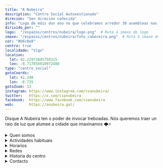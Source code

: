 ```yaml
---
title: "A Nubeira"
description: "Centro Social Autoxestionado"
direcion: "Sen direción coñecida"
info: "Logo de máis dun ano no que celebramos arredor 30 asembleas nas que, en total, deberon achegarse polo menos 200 persoas, percibimos e contastamos a necesidade de crear, dende a colectividade, un espazo propio, de todas, no que poder desenvolver as nosas inquedanzas artísticas, culturais, políticas e sociais sen ningún tipo de xerarquía. Un espazo autónomo e asembleario. "
dirixido_por: ""
logo:  "/espazos/centros/nubeira/logo.png"  # Ruta á imaxe do logo
imaxe: "/espazos/centros/nubeira/foto_cabeceira.png"  # Ruta á imaxe de fondo
cor: "#b6c8e8"
centro: true
localidade: "Vigo"
location:
  lat: 42.22973845758315
  lon: -8.717856910972488
type: "centro_social"
gotoCoords:
  lat: 42.240
  lon: -8.735
gotoZoom: 13
instagram: https://www.instagram.com/csanubeira/
twitter:   https://x.com/csanubeira
facebook:  https://www.facebook.com/csanubeira
web:       https://anubeira.gal/
---
```


Disque A Nubeira ten o poder de invocar treboadas. Nós queremos traer un raio de luz que alumee a cidade que imaxinamos 🌩⚡

<details>
  <summary>Quen somos</summary>
  <p>Logo de máis dun ano no que celebramos arredor 30 asembleas nas que, en total, deberon achegarse polo menos 200 persoas, percibimos e contastamos a necesidade de crear, dende a colectividade, un espazo propio, de todas, no que poder desenvolver as nosas inquedanzas artísticas, culturais, políticas e sociais sen ningún tipo de xerarquía. Un espazo autónomo e asembleario. 

A pandemia e os anos previos levaron consigo a maior parte dos espazos de referencia para os movementos sociais na nosa contorna. Non marcharon todos, certo, pero quedou un oco que sentimos a pulsión de ocupar. E imos facelo.

Para iso, collemos o testemuño, a experiencia e a forza de miles de persoas que fixeron e aínda fan parte dos movementos sociais desta cidade e das súas manifestacións culturais, hoxe, silenciadas por unhas institucións centradas na explotación do turismo e da cultura de masas. Unha estratexia política que vai xusto na dirección contraria da <b>cidade que imaxinamos</b>. Unha cidade centrada nas persoas e na xustiza social.

Poñemos a mirada na dignidade incansable d’<b>Os Ninguéns</b>; na xenerosidade da Oficina de Dereitos Socias de Coia; na perseverancia do movemento ecoloxista; no labor do Sindicato de Inquilinas; en tódalas plataformas veciñais que non van polo rego; na xente que pelexou contra o despilfarro da instalación do barco de Coia no máis duro da crise; en tódalas veciñas que loitan, coa súa propia existencia, contra a xentrificación dos barrios e contra o urbanismo salvaxe que nos expulsa das nosas casas; nas persoas que tentaron por tódolos medios recuperar o patrimonio da Panificadora; nas que okuparon o Barrio do Cura e nas que tentaron frear a súa transformación nun edificio de vivendas de luxo; no activismo inesgotable das compañeiras de Ecoar; en tódalas manifestacións do antifascismo; nas loitas sindicais do metal, do naval e das máis recentes das empregadas de Vitrasa, dos bombeiros e de toda a clase traballadora organizada; nas veciñas de Beade e Bembrive que pelexan contra a construción dun vial que arrasaría un dos últimos espazos rurais da cidade; nas compañeiras que rexeitan a instalación de novas gasolineiras en zonas residencias; nas que sofren a masificación do turismo de consumo do Nadal; nas que defenden os espazos verdes contra o peor significado da palabra humanización; nas compañeiras de Nós Mesmas que pelexan sen apenas axudas públicas por organizar e acompañar a tódalas disidencias; nas amigas de SOS Racismo, que sinalan día a día a violencia social e institucional que sofren as compañeiras racializadas; nas artistas que se asocian para pelexar por espazos dignos para a cultura popular e underground; nos outros espazos autónomos como A Quinta da Carminha, A Cova dos Ratos, A Revolta ou o Faísca; miramos para todas elas e para moitas máis. 

Queremos abrir un espazo transformador que sirva de refuxio e, sobre todo, de encontro para todas as persoas desta cidade que, coma nós, sinten esta necesidade de crear un lugar libre á marxe das institucións no que atoparnos, formarnos, compartirmos e defendernos.

Estamos a poñer as últimas pedras para abrir A Nubeira. Xa temos espazo: na rúa Pizarro, número 6. Para iso, somos xa arredor de 44 persoas que, ademais de traballar semanalmente para cumplir estes obxectivos, estamos xuntando cartos para que o proxecto sexa sostible no tempo. Facémolo, fundamentalmente, a través de cotas de socia, con eventos e co apoio indispensable doutras organizacións como Ecoloxistas en Acción e Anticapitalistas e co doutras que estamos a traballar para que se incorporen.

Queremos rematar convidándovos a todas a participardes neste proxecto que para nós está a ser ilusionante. Convidámosvos a vir ás asembleas e a tomar partido se tamén pensades que, coma nós, estamos orfas deste tipo de espazos. Convidámosvos a que faledes con nós ou de nós coas vosas amigas, coa vosa familia, coas vosas compañeiras. Nos bares, nas asembleas, na rúa. </p>
</details>

<details>
  <summary>Actividades habituais</summary>
  <p>No Centro Social organizamos unha ampla variedade de actividades:</p>
  <ul>
    <li>Talleres</li>
    <li>Charlas</li>
    <li>Proxeccións</li>
    <li>Xuntanzas</li>
  </ul>
</details>

<details>
  <summary>Horarios</summary>
  <p>Os horarios habituais do centro son os seguintes:</p>
  <ul>
    <li><strong>Luns a venres:</strong> 16:00 - 21:00.</li>
    <li><strong>Sábados:</strong> 10:00 - 14:00 e 16:00 - 20:00.</li>
    <li><strong>Domingos:</strong> Pechado, excepto para eventos programados.</li>
  </ul>
</details>

<details>
  <summary>Redes</summary>
  <p>Coñécenos a través de:</p>
  <ul>
    <li>Instragram</li>
    <li>Twiter/X</li>
    <li>Facebook</li>
    <li>Bluesky</li>
  </ul>
</details>

<details>
  <summary>Historia do centro</summary>
  <p></p>
</details>

<details>
  <summary>Contacto</summary>
  <p>Podes contactar connosco a través de:</p>
  <ul>
    <li>Email: contacto@email.com</li>
    <li>Teléfono: 111 111 111</li>
    <li>Enderezo: - </li>
  </ul>
</details>
